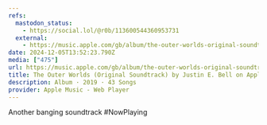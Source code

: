 ```yaml
---
refs:
  mastodon_status:
    - https://social.lol/@r0b/113600544360953731
  external:
    - https://music.apple.com/gb/album/the-outer-worlds-original-soundtrack/1492578303
date: 2024-12-05T13:52:23.790Z
media: ["475"]
url: https://music.apple.com/gb/album/the-outer-worlds-original-soundtrack/1492578303
title: The Outer Worlds (Original Soundtrack) by Justin E. Bell on Apple Music
description: Album · 2019 · 43 Songs
provider: Apple Music - Web Player
---
```


Another banging soundtrack #NowPlaying

